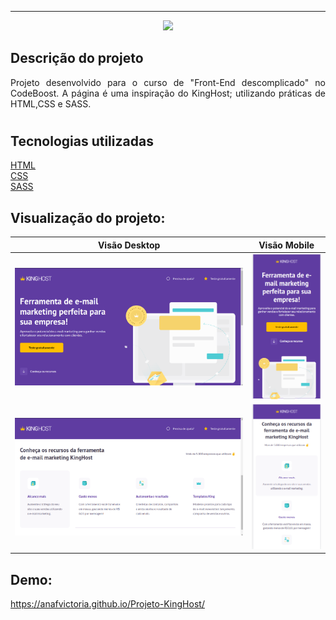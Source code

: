 

<hr>

<p align="center">
   <img src="http://img.shields.io/static/v1?label=STATUS&message=PROJETO%20FINALIZADO&color=RED&style=for-the-badge" #vitrinedev/>
</p>



## Descrição do projeto 

<p align="justify">
 Projeto desenvolvido para o curso de "Front-End descomplicado" no CodeBoost. A página é uma inspiração do KingHost; utilizando práticas de HTML,CSS e SASS.

</p>

#


## Tecnologias utilizadas

 <a href="https://www.w3.org/" target="_blank">HTML</a><br>
  <a href="https://www.w3.org/" target="_blank">CSS</a><br>
 <a href = "https://sass-lang.com/" target="_black">SASS</a>
 
 
## Visualização do projeto:

| Visão Desktop | Visão Mobile |
|---------------|--------------|
|![](./screenshot/tela-desktop1.png)| ![](./screenshot/tela-mobile1.png)|
|![](./screenshot/tela-desktop2.png)| ![](./screenshot/tela-mobile2.png)|


## Demo:

https://anafvictoria.github.io/Projeto-KingHost/

